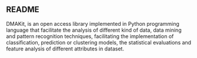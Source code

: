 ## README

DMAKit, is an open access library implemented in Python programming language that facilitate the analysis of different kind of data, data mining and pattern recognition techniques, facilitating the implementation of classification, prediction or clustering models, the statistical evaluations and feature analysis of different attributes in dataset.
